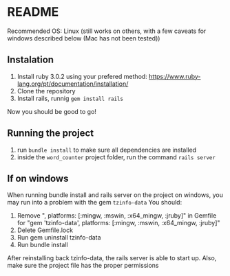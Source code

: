 # README
Recommended OS: Linux (still works on others, with a few caveats for windows described below (Mac has not been tested))

## Instalation
1. Install ruby 3.0.2 using your prefered method: https://www.ruby-lang.org/pt/documentation/installation/
2. Clone the repository
3. Install rails, runnig `gem install rails`

Now you should be good to go!

## Running the project
1. run `bundle install` to make sure all dependencies are installed
2. inside the `word_counter` project folder, run the command `rails server`

## If on windows
When running bundle install and rails server on the project on windows, you may run into a problem with the gem `tzinfo-data`
You should:
 1. Remove ", platforms: [:mingw, :mswin, :x64_mingw, :jruby]" in Gemfile for "gem 'tzinfo-data', platforms: [:mingw, :mswin, :x64_mingw, :jruby]"
 2. Delete Gemfile.lock
 3. Run gem uninstall tzinfo-data
4. Run bundle install

After reinstalling back tzinfo-data, the rails server is able to start up.
Also, make sure the project file has the proper permissions
 
